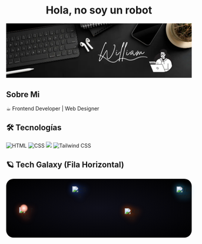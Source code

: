 <div align="center">
  <h1 align="center">Hola, no soy un robot</h1>
</div>
<img src="William.webp">

## Sobre Mi
☕︎ Frontend Developer | Web Designer

## 🛠 Tecnologías
<p>
  <img src="https://cdn.jsdelivr.net/gh/devicons/devicon/icons/html5/html5-original.svg" width="30" title="HTML"/>
  <img src="https://cdn.jsdelivr.net/gh/devicons/devicon/icons/css3/css3-original.svg" width="30" title="CSS"/>
  <img src="https://cdn.jsdelivr.net/gh/devicons/devicon/icons/astro/astro-original.svg" width="30" "title="Astro"/>
  <img src="https://cdn.jsdelivr.net/gh/devicons/devicon/icons/tailwindcss/tailwindcss-original.svg" width="30" title="Tailwind CSS"/>
</p>


## 🪐 Tech Galaxy (Fila Horizontal)

<div align="center" style="position: relative; height: 120px; background: radial-gradient(ellipse at center, #0f0f1a 0%, #000000 100%); border-radius: 20px; padding: 20px; display: flex; justify-content: center; align-items: center; gap: 80px;">

<!-- HTML -->
<div style="position: relative; width: 60px; height: 60px;">
  <img src="https://cdn.jsdelivr.net/gh/devicons/devicon/icons/html5/html5-original.svg" width="40" style="position: absolute; animation: orbit 6s linear infinite; filter: drop-shadow(0 0 8px #e34f26);" title="HTML"/>
  <div style="position: absolute; top: 50%; left: 50%; transform: translate(-50%, -50%); width: 20px; height: 20px; background: radial-gradient(circle, #ffffff, #e34f26); border-radius: 50%; filter: blur(1px);"></div>
</div>

<!-- CSS -->
<div style="position: relative; width: 60px; height: 60px;">
  <img src="https://cdn.jsdelivr.net/gh/devicons/devicon/icons/css3/css3-original.svg" width="40" style="position: absolute; animation: orbit-reverse 7s linear infinite; filter: drop-shadow(0 0 8px #2965f1);" title="CSS"/>
</div>

<!-- Astro -->
<div style="position: relative; width: 60px; height: 60px;">
  <img src="https://cdn.jsdelivr.net/gh/devicons/devicon/icons/astro/astro-original.svg" width="40" style="position: absolute; animation: orbit 8s linear infinite; filter: drop-shadow(0 0 8px #ff5d01);" title="Astro"/>
</div>

<!-- Tailwind -->
<div style="position: relative; width: 60px; height: 60px;">
  <img src="https://cdn.jsdelivr.net/gh/devicons/devicon/icons/tailwindcss/tailwindcss-plain.svg" width="40" style="position: absolute; animation: orbit-reverse 9s linear infinite; filter: drop-shadow(0 0 8px #38bdf8);" title="Tailwind"/>
</div>

</div>

<style>
  @keyframes orbit {
    from { transform: rotate(0deg) translateX(30px) rotate(0deg); }
    to { transform: rotate(360deg) translateX(30px) rotate(-360deg); }
  }
  @keyframes orbit-reverse {
    from { transform: rotate(0deg) translateX(30px) rotate(0deg); }
    to { transform: rotate(-360deg) translateX(30px) rotate(360deg); }
  }
</style>
